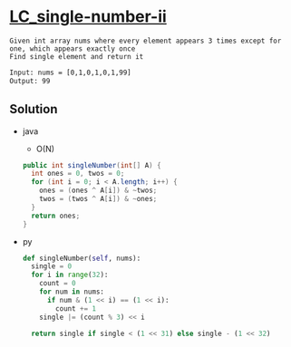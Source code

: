 # [LC_single-number-ii](https://leetcode.com/problems/single-number-ii)

```en
Given int array nums where every element appears 3 times except for one, which appears exactly once
Find single element and return it
```

```txt
Input: nums = [0,1,0,1,0,1,99]
Output: 99
```

## Solution

* java
  * O(N)

  ```java
  public int singleNumber(int[] A) {
    int ones = 0, twos = 0;
    for (int i = 0; i < A.length; i++) {
      ones = (ones ^ A[i]) & ~twos;
      twos = (twos ^ A[i]) & ~ones;
    }
    return ones;
  }
  ```

* py

  ```py
  def singleNumber(self, nums):
    single = 0
    for i in range(32):
      count = 0
      for num in nums:
        if num & (1 << i) == (1 << i):
          count += 1
      single |= (count % 3) << i

    return single if single < (1 << 31) else single - (1 << 32)
  ```
